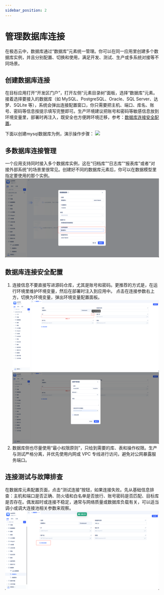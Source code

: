 ```yaml
---
sidebar_position: 2
---
```


# 管理数据库连接

在极态云中，数据库通过“数据库”元素统一管理。你可以在同一应用里创建多个数据库实例，并且分别配置、切换和使用，满足开发、测试、生产或多系统对接等不同场景。

## 创建数据库连接

在目标应用打开“开发区门户”，打开左侧“元素目录树”面板，选择“数据库”元素。接着选择要接入的数据库（如 MySQL、PostgreSQL、Oracle、SQL Server、达梦、SQLite 等），系统会弹出连接配置窗口，你只需要把主机、端口、库名、账号、密码等信息按提示填写完整即可。生产环境建议把账号和密码等敏感信息放到环境变量里，部署时再注入，既安全也方便跨环境迁移，参考：[数据库连接安全配置](#数据库连接安全配置)。

下面以创建mysql数据库为例，演示操作步骤：
![](./img/创建数据库元素.gif)

## 多数据库连接管理

一个应用支持同时接入多个数据库实例，这在“归档库”“日志库”“报表库”或者“对接外部系统”的场景里很常见。创建好不同的数据库元素后，你可以在数据模型里指定要使用的那个实例。
![](img/%E5%88%9B%E5%BB%BA%E6%95%B0%E6%8D%AE%E5%BA%93%E5%85%83%E7%B4%A0%E6%AD%A5%E9%AA%A43_1.png)

## 数据库连接安全配置

1.  连接信息不要直接写进源码仓库，尤其是账号和密码。更推荐的方式是，在运行环境里维护环境变量，然后在部署时注入到应用中。
点击在连接参数右上方，切换为环境变量，弹出环境变量配置面板。
![定义环境变量.png](img/%E5%AE%9A%E4%B9%89%E7%8E%AF%E5%A2%83%E5%8F%98%E9%87%8F.png)
![创建环境变量.png](img/%E5%88%9B%E5%BB%BA%E7%8E%AF%E5%A2%83%E5%8F%98%E9%87%8F.png)
2. 数据库侧也尽量使用“最小权限原则”，只给到需要的库、表和操作权限。生产与测试严格分离，并优先使用内网或 VPC 专线进行访问，避免对公网暴露服务端口。

## 连接测试与故障排查

在数据库元素配置页面，点击“测试连接”按钮，如果连接失败。先从基础信息排查：主机和端口是否正确、防火墙和白名单是否放行、账号密码是否匹配、目标库是否存在。偶发超时或连接不稳定，通常与网络质量或数据库负载有关，可以适当调小或调大连接池相关参数来观察。
![测试数据库连接.png](img/%E6%B5%8B%E8%AF%95%E6%95%B0%E6%8D%AE%E5%BA%93%E8%BF%9E%E6%8E%A5.png)



